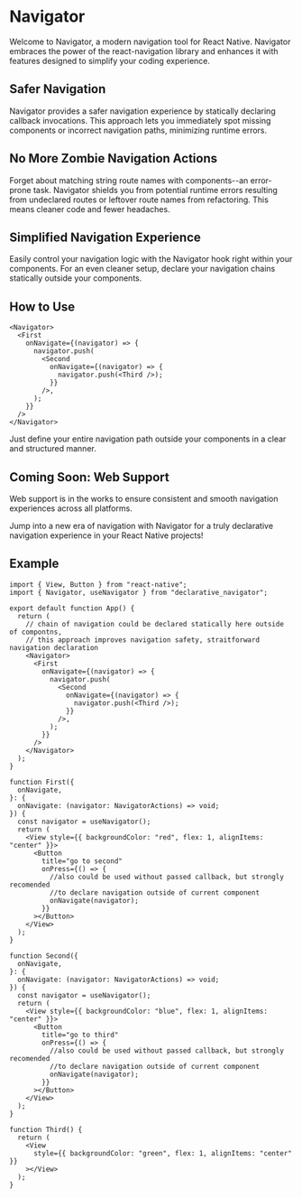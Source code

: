 # Navigator

Welcome to Navigator, a modern navigation tool for React Native. Navigator embraces the power of the react-navigation library and enhances it with features designed to simplify your coding experience.

## Safer Navigation

Navigator provides a safer navigation experience by statically declaring callback invocations. This approach lets you immediately spot missing components or incorrect navigation paths, minimizing runtime errors.

## No More Zombie Navigation Actions

Forget about matching string route names with components--an error-prone task. Navigator shields you from potential runtime errors resulting from undeclared routes or leftover route names from refactoring. This means cleaner code and fewer headaches.

## Simplified Navigation Experience

Easily control your navigation logic with the Navigator hook right within your components. For an even cleaner setup, declare your navigation chains statically outside your components.

## How to Use

```tsx
<Navigator>
  <First
    onNavigate={(navigator) => {
      navigator.push(
        <Second
          onNavigate={(navigator) => {
            navigator.push(<Third />);
          }}
        />,
      );
    }}
  />
</Navigator>
```

Just define your entire navigation path outside your components in a clear and structured manner.

## Coming Soon: Web Support

Web support is in the works to ensure consistent and smooth navigation experiences across all platforms.

Jump into a new era of navigation with Navigator for a truly declarative navigation experience in your React Native projects!

## Example
```
import { View, Button } from "react-native";
import { Navigator, useNavigator } from "declarative_navigator";

export default function App() {
  return (
    // chain of navigation could be declared statically here outside of compontns,
    // this approach improves navigation safety, straitforward navigation declaration
    <Navigator>
      <First
        onNavigate={(navigator) => {
          navigator.push(
            <Second
              onNavigate={(navigator) => {
                navigator.push(<Third />);
              }}
            />,
          );
        }}
      />
    </Navigator>
  );
}

function First({
  onNavigate,
}: {
  onNavigate: (navigator: NavigatorActions) => void;
}) {
  const navigator = useNavigator();
  return (
    <View style={{ backgroundColor: "red", flex: 1, alignItems: "center" }}>
      <Button
        title="go to second"
        onPress={() => {
          //also could be used without passed callback, but strongly recomended
          //to declare navigation outside of current component
          onNavigate(navigator);
        }}
      ></Button>
    </View>
  );
}

function Second({
  onNavigate,
}: {
  onNavigate: (navigator: NavigatorActions) => void;
}) {
  const navigator = useNavigator();
  return (
    <View style={{ backgroundColor: "blue", flex: 1, alignItems: "center" }}>
      <Button
        title="go to third"
        onPress={() => {
          //also could be used without passed callback, but strongly recomended
          //to declare navigation outside of current component
          onNavigate(navigator);
        }}
      ></Button>
    </View>
  );
}

function Third() {
  return (
    <View
      style={{ backgroundColor: "green", flex: 1, alignItems: "center" }}
    ></View>
  );
}
```
